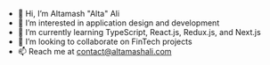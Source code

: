 - 👋 Hi, I’m Altamash "Alta" Ali
- 👀 I’m interested in application design and development
- 🌱 I’m currently learning TypeScript, React.js, Redux.js, and Next.js
- 💞️ I’m looking to collaborate on FinTech projects
- 📫 Reach me at contact@altamashali.com

<!---
altamashali/altamashali is a ✨ special ✨ repository because its `README.md` (this file) appears on your GitHub profile.
You can click the Preview link to take a look at your changes.
--->
